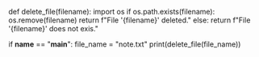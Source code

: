 def delete_file(filename):
    import os
    if os.path.exists(filename):
        os.remove(filename)
        return f"File '{filename}' deleted."
    else:
        return f"File '{filename}' does not exis."

if __name__ == "__main__":
    file_name = "note.txt"
    print(delete_file(file_name))
